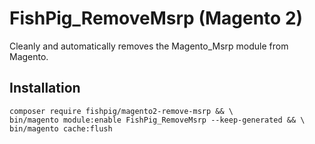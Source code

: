 # FishPig_RemoveMsrp (Magento 2)

Cleanly and automatically removes the Magento_Msrp module from Magento.

## Installation

    composer require fishpig/magento2-remove-msrp && \
    bin/magento module:enable FishPig_RemoveMsrp --keep-generated && \
    bin/magento cache:flush

